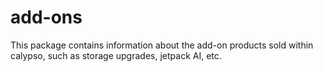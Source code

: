 # add-ons

This package contains information about the add-on products sold within calypso, such as storage upgrades, jetpack AI, etc.
